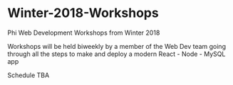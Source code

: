 # Winter-2018-Workshops
Phi Web Development Workshops from Winter 2018

Workshops will be held biweekly by a member of the Web Dev team going through all the steps to make and deploy a modern
React - Node - MySQL app

Schedule TBA
